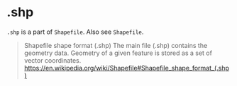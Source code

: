 # .shp

`.shp` is a part of `Shapefile`.
Also see `Shapefile`.

> Shapefile shape format (.shp)
> The main file (.shp) contains the geometry data. Geometry of a given feature is stored as a set of vector coordinates.
> https://en.wikipedia.org/wiki/Shapefile#Shapefile_shape_format_(.shp)
